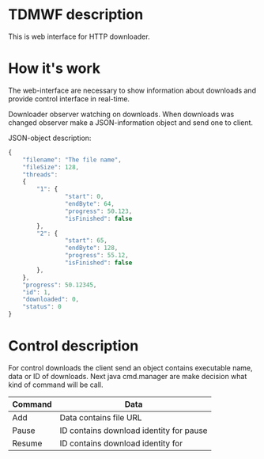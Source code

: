# TDMWF description #
This is web interface for HTTP downloader.


# How it's work #

The web-interface are necessary to show information about downloads and provide control interface in real-time.

Downloader observer watching on downloads.
When downloads was changed observer make a JSON-information object and send one to client.

JSON-object description:

```javascript
{
    "filename": "The file name",
    "fileSize": 128,
    "threads":
    {
        "1": {
                "start": 0,
                "endByte": 64,
                "progress": 50.123,
                "isFinished": false
        },
        "2": {
                "start": 65,
                "endByte": 128,
                "progress": 55.12,
                "isFinished": false
        },
    },
    "progress": 50.12345,
    "id": 1,
    "downloaded": 0,
    "status": 0
}
```

# Control description #

For control downloads the client send an object contains executable name, data or ID of downloads.
Next java cmd.manager are make decision what kind of command will be call.

Command | Data
------------ | -------------
Add | Data contains file URL
Pause | ID contains download identity for pause
Resume | ID contains download identity for
